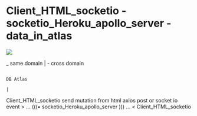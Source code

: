 # Client_HTML_socketio - socketio_Heroku_apollo_server - data_in_atlas

<img src="https://user-images.githubusercontent.com/25323947/72561042-48fc1d80-3876-11ea-8217-3b733d8d3876.png">

_ same domain | - cross domain

                                                                                                DB Atlas
                                                                                                    |
Client_HTML_socketio send mutation from html axios post or socket io event > ... (((• socketio_Heroku_apollo_server ))) ... < Client_HTML_socketio



